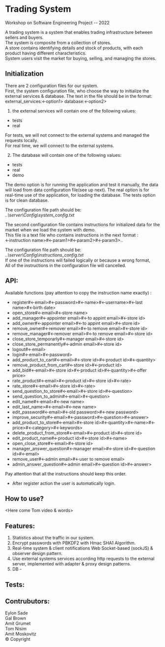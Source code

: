 # Trading System

Workshop on Software Engineering Project -- 2022

A trading system is a system that enables trading infrastructure between sellers and buyers.  
The system is composite from a collection of stores.  
A store contains identifying details and stock of products, with each product having different characteristics.  
System users visit the market for buying, selling, and managing the stores.  

## Initialization
There are 2 configuration files for our system.  
First, the system configuration file, who choose the way to initialize the external services & database.
The text in the file should be in the format:
  external_services:<-option1>
  database:<-option2>
  
1) the external services will contain one of the following values:  
* tests  
* real 

For tests, we will not connect to the external systems and managed the requests locally.  
For real time, we will connect to the external systems.  

2) The database will contain one of the following values:
* tests
* real
* demo

The demo option is for running the application and test it manually, the data will load from data configuration file(see up next).
The real option is for real-time use of the application, for loading the database.
The tests option is for clean database.

The configuration file path should be:  
*..\server\Config\system_config.txt*  

The second configuration file contains instructions for initialized data for the market when we load the system with demo.  
This file is a text file who contains instructions in the next format :  
<-instruction name>#<-param1>#<-param2>#<-param3>..  

The configuration file path should be:  
*..\server\Config\instructions_config.txt*  
If one of the instructions will failed logically or because a wrong format,  
All of the instructions in the configuration file will cancelled.  
 
## API:
Available functions (pay attention to copy the instruction name exactly) :
 * register#<-email>#<-password>#<-name>#<-username>#<-last name>#<-birth date>
 * open_store#<-email>#<-store name>
 * add_manager#<-appointer email>#<-to appint email>#<-store id>
 * add_owner#<-appointer email>#<-to appint email>#<-store id>
 * remove_owner#<-remover email>#<-to remove email>#<-store id>
 * remove_manager#<-remover email>#<-to remove email>#<-store id>
 * close_store_temporarly#<-manager email>#<-store id>
 * close_store_permanently#<-admin email>#<-store id>
 * logout#<-email>
 * login#<-email>#<-password>
 * add_product_to_cart#<-email>#<-store id>#<-product id>#<-quantity>
 * remove_product_from_cart#<-store id>#<-product id>
 * add_bid#<-email>#<-store id>#<-product id>#<-quantity>#<-offer price>
 * rate_product#<-email>#<-product id>#<-store id>#<-rate>
 * rate_store#<-email>#<-store id>#<-rate>
 * send_question_to_store#<-email>#<-store id>#<-question>
 * send_question_to_admin#<-email>#<-question>
 * edit_name#<-email>#<-new name>
 * edit_last_name>#<-email>#<-new name>
 * edit_password#<-email>#<-old password>#<-new password>
 * improve_security#<-email>#<-password>#<-question>#<-answer>
 * add_product_to_store#<-email>#<-store id>#<-quantity>#<-name>#<-price>#<-category>#<-keywords>
 * delete_product_from_store#<-email>#<-product id>#<-store id>
 * edit_product_name#<-product id>#<-store id>#<-name>
 * open_close_store#<-email>#<-store id>
 * manager_answer_question#<-manager email>#<-store id>#<-question id>#<-email>
 * remove_user#<-admin email>#<-user to remove email>
 * admin_answer_question#<-admin email>#<-question id>#<-answer>
 
 
 
Pay attention that all the instructions should keep this order.
* After register action the user is automatically login.
 
## How to use?
 <Here come Tom video & words>
  
## Features:
 1. Statistics about the traffic in our system.
 2. Encrypt passwords with PBKDF2 with Hmac SHA1 Algorithm.
 3. Real-time system & client notifications Web Socket-based (sockJS) & observer design pattern.
 4. Use external systems services according http requests to the external server, implemented with adapter & proxy design patterns.
 5. DB - <GAL>
 
 ## Tests: 
 <Here come Eylon words>

## Contrubutors:
Eylon Sade   
Gal Brown  
Amit Grumet  
Tom Nisim  
Amit Moskovitz  
© Copyright



